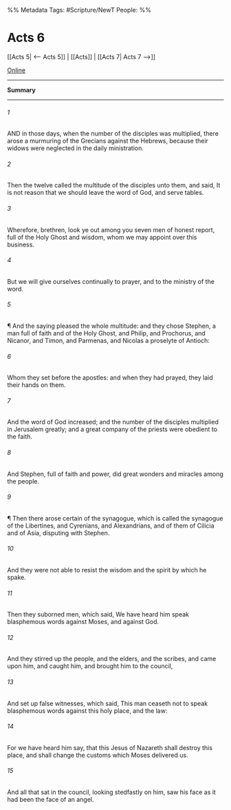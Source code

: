 %% Metadata
Tags: #Scripture/NewT
People: 
%%
# Acts 6
[[Acts 5| <-- Acts 5]] | [[Acts]] | [[Acts 7| Acts 7 -->]]

[Online](https://churchofjesuschrist.org/study/scriptures/nt/acts/6?lang=eng)

---
__Summary__



---
###### 1
AND in those days, when the number of the disciples was multiplied, there arose a murmuring of the Grecians against the Hebrews, because their widows were neglected in the daily ministration.
###### 2
Then the twelve called the multitude of the disciples unto them, and said, It is not reason that we should leave the word of God, and serve tables.
###### 3
Wherefore, brethren, look ye out among you seven men of honest report, full of the Holy Ghost and wisdom, whom we may appoint over this business.
###### 4
But we will give ourselves continually to prayer, and to the ministry of the word.
###### 5
¶ And the saying pleased the whole multitude: and they chose Stephen, a man full of faith and of the Holy Ghost, and Philip, and Prochorus, and Nicanor, and Timon, and Parmenas, and Nicolas a proselyte of Antioch:
###### 6
Whom they set before the apostles: and when they had prayed, they laid their hands on them.
###### 7
And the word of God increased; and the number of the disciples multiplied in Jerusalem greatly; and a great company of the priests were obedient to the faith.
###### 8
And Stephen, full of faith and power, did great wonders and miracles among the people.
###### 9
¶ Then there arose certain of the synagogue, which is called the synagogue of the Libertines, and Cyrenians, and Alexandrians, and of them of Cilicia and of Asia, disputing with Stephen.
###### 10
And they were not able to resist the wisdom and the spirit by which he spake.
###### 11
Then they suborned men, which said, We have heard him speak blasphemous words against Moses, and against God.
###### 12
And they stirred up the people, and the elders, and the scribes, and came upon him, and caught him, and brought him to the council,
###### 13
And set up false witnesses, which said, This man ceaseth not to speak blasphemous words against this holy place, and the law:
###### 14
For we have heard him say, that this Jesus of Nazareth shall destroy this place, and shall change the customs which Moses delivered us.
###### 15
And all that sat in the council, looking stedfastly on him, saw his face as it had been the face of an angel.




